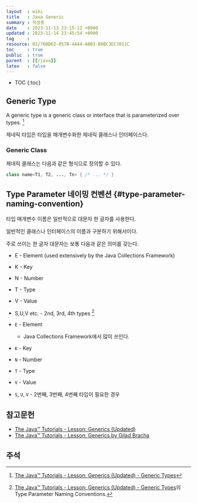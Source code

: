 ```yaml
---
layout  : wiki
title   : Java Generic
summary : 작성중
date    : 2023-11-13 23:15:12 +0900
updated : 2023-11-14 23:45:54 +0900
tag     : 
resource: 02/76BD62-057B-4A44-A8B3-B9BC3EC7011C
toc     : true
public  : true
parent  : [[/java]]
latex   : false
---
```

* TOC
{:toc}

## Generic Type

>
A generic type is a generic class or interface that is parameterized over types.
[^tutorial-generic-types]

제네릭 타입은 타입을 매개변수화한 제네릭 클래스나 인터페이스다.

### Generic Class

제네릭 클래스는 다음과 같은 형식으로 정의할 수 있다.

```java
class name<T1, T2, ..., Tn> { /* ... */ }
```

## Type Parameter 네이밍 컨벤션 {#type-parameter-naming-convention}

타입 매개변수 이름은 일반적으로 대문자 한 글자를 사용한다.

일반적인 클래스나 인터페이스의 이름과 구분하기 위해서이다.

주로 쓰이는 한 글자 대문자는 보통 다음과 같은 의미를 갖는다.

>
- E - Element (used extensively by the Java Collections Framework)
- K - Key
- N - Number
- T - Type
- V - Value
- S,U,V etc. - 2nd, 3rd, 4th types
[^tutorial-types]

- `E` - Element
    - Java Collections Framework에서 많이 쓰인다.
- `K` - Key
- `N` - Number
- `T` - Type
- `V` - Value
- `S`, `U`, `V` - 2번째, 3번째, 4번째 타입이 필요한 경우


## 참고문헌

- [The Java™ Tutorials - Lesson: Generics (Updated)](https://docs.oracle.com/javase/tutorial/java/generics/index.html )
- [The Java™ Tutorials - Lesson: Generics by Gilad Bracha](https://docs.oracle.com/javase/tutorial/extra/generics/index.html )

## 주석

[tutorial]: https://docs.oracle.com/javase/tutorial/java/generics/types.html

[^tutorial-generic-types]: [The Java™ Tutorials - Lesson: Generics (Updated) - Generic Types][tutorial]
[^tutorial-types]: [The Java™ Tutorials - Lesson: Generics (Updated) - Generic Types][tutorial]의 Type Parameter Naming Conventions.


